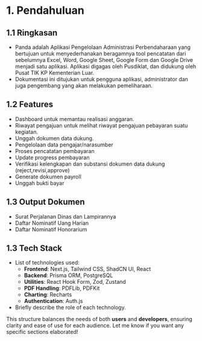 # **1. Pendahuluan**
## **1.1 Ringkasan**
- Panda adalah Aplikasi Pengelolaan Administrasi Perbendaharaan yang bertujuan untuk menyederhanakan beragamnya tool pencatatan dari sebelumnya Excel, Word, Google Sheet, Google Form dan Google Drive menjadi satu aplikasi. Aplikasi  digagas oleh Pusdiklat, dan didukung oleh Pusat TIK KP Kementerian Luar.
- Dokumentasi ini ditujukan untuk pengguna aplikasi, administrator dan juga pengembang yang akan melakukan pemeliharaan.
  
## **1.2 Features**
- Dashboard untuk memantau realisasi anggaran.
- Riwayat pengajuan untuk melihat riwayat pengajuan pebayaran suatu kegiatan.
- Unggah dokumen data dukung.
- Pengelolaan data pengajar/narasumber
- Proses pencatatan pembayaran
- Update progress pembayaran
- Verifikasi kelengkapan dan substansi dokumen data dukung (reject,revisi,approve)
- Generate dokumen payroll
- Unggah bukti bayar

## **1.3 Output Dokumen**
- Surat Perjalanan Dinas dan Lampirannya
- Daftar Nominatif Uang Harian
- Daftar Nominatif Honorarium
## **1.3 Tech Stack**
  - List of technologies used:
    - **Frontend**: Next.js, Tailwind CSS, ShadCN UI, React
    - **Backend**: Prisma ORM, PostgreSQL
    - **Utilities**: React Hook Form, Zod, Zustand
    - **PDF Handling**: PDFLib, PDFKit
    - **Charting**: Recharts
    - **Authentication**: Auth.js
- Briefly describe the role of each technology.




This structure balances the needs of both **users** and **developers**, ensuring clarity and ease of use for each audience. Let me know if you want any specific sections elaborated!